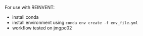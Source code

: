 For use with REINVENT:

- install conda
- install environment using `conda env create -f env_file.yml`
- workflow tested on jmgpc02